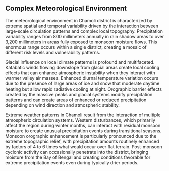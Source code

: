 ## Complex Meteorological Environment

The meteorological environment in Chamoli district is characterized by extreme spatial and temporal variability driven by the interaction between large-scale circulation patterns and complex local topography. Precipitation variability ranges from 800 millimeters annually in rain shadow areas to over 3,200 millimeters in areas fully exposed to monsoon moisture flows. This enormous range occurs within a single district, creating a mosaic of different risk levels and vulnerability patterns.

Glacial influence on local climate patterns is profound and multifaceted. Katabatic winds flowing downslope from glacial areas create local cooling effects that can enhance atmospheric instability when they interact with warmer valley air masses. Enhanced diurnal temperature variation occurs due to the presence of large areas of ice and snow that moderate daytime heating but allow rapid radiative cooling at night. Orographic barrier effects created by the massive peaks and glacial systems modify precipitation patterns and can create areas of enhanced or reduced precipitation depending on wind direction and atmospheric stability.

Extreme weather patterns in Chamoli result from the interaction of multiple atmospheric circulation systems. Western disturbances, which primarily affect the region during winter months, can interact with residual monsoon moisture to create unusual precipitation events during transitional seasons. Monsoon orographic enhancement is particularly pronounced due to the extreme topographic relief, with precipitation amounts routinely enhanced by factors of 4 to 6 times what would occur over flat terrain. Post-monsoon cyclonic activity can occasionally penetrate into the district, bringing moisture from the Bay of Bengal and creating conditions favorable for extreme precipitation events even during typically drier periods.
